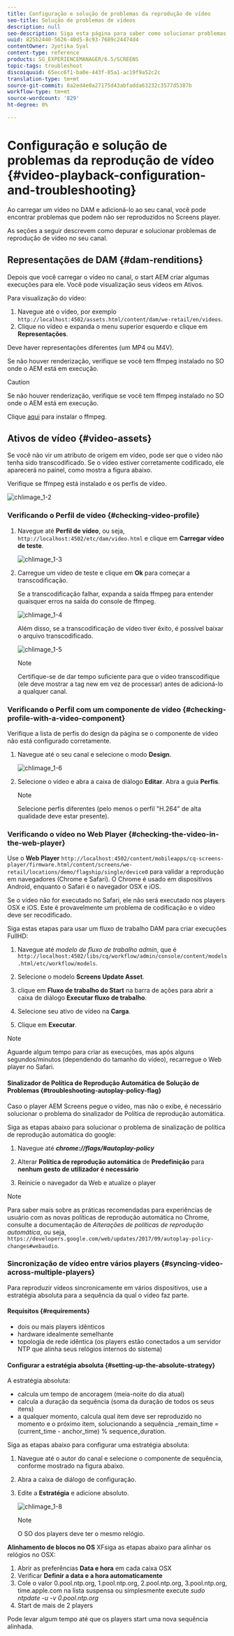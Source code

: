 ```yaml
---
title: Configuração e solução de problemas da reprodução de vídeo
seo-title: Solução de problemas de vídeos
description: null
seo-description: Siga esta página para saber como solucionar problemas de vídeos. Ao carregar um vídeo no DAM e adicioná-lo ao seu canal, você pode encontrar problemas que o vídeo pode não ser reproduzido no Screens player e esta seção descreve como depurar e solucionar problemas de reprodução de vídeo no seu canal.
uuid: 825b2440-5626-40d5-8c93-7689c24474d4
contentOwner: Jyotika Syal
content-type: reference
products: SG_EXPERIENCEMANAGER/6.5/SCREENS
topic-tags: troubleshoot
discoiquuid: 65ecc6f1-ba0e-443f-85a1-ac19f9a52c2c
translation-type: tm+mt
source-git-commit: 8a2ed4e0a27175d43abfadda63232c3577d5387b
workflow-type: tm+mt
source-wordcount: '829'
ht-degree: 0%

---
```



# Configuração e solução de problemas da reprodução de vídeo {#video-playback-configuration-and-troubleshooting}

Ao carregar um vídeo no DAM e adicioná-lo ao seu canal, você pode encontrar problemas que podem não ser reproduzidos no Screens player.

As seções a seguir descrevem como depurar e solucionar problemas de reprodução de vídeo no seu canal.

## Representações de DAM {#dam-renditions}

Depois que você carregar o vídeo no canal, o start AEM criar algumas execuções para ele. Você pode visualização seus vídeos em Ativos.

Para visualização do vídeo:

1. Navegue até o vídeo, por exemplo `http://localhost:4502/assets.html/content/dam/we-retail/en/videos`.
1. Clique no vídeo e expanda o menu superior esquerdo e clique em **Representações**.

Deve haver representações diferentes (um MP4 ou M4V).

Se não houver renderização, verifique se você tem ffmpeg instalado no SO onde o AEM está em execução.

>[!CAUTION]
>
>Se não houver renderização, verifique se você tem ffmpeg instalado no SO onde o AEM está em execução.
>
>Clique [aqui](https://www.ffmpeg.org/download.html) para instalar o ffmpeg.

## Ativos de vídeo {#video-assets}

Se você não vir um atributo de origem em vídeo, pode ser que o vídeo não tenha sido transcodificado. Se o vídeo estiver corretamente codificado, ele aparecerá no painel, como mostra a figura abaixo.

Verifique se ffmpeg está instalado e os perfis de vídeo.

![chlimage_1-2](assets/chlimage_1-2.png)

### Verificando o Perfil de vídeo {#checking-video-profile}

1. Navegue até **Perfil de vídeo**, ou seja, `http://localhost:4502/etc/dam/video.html` e clique em **Carregar vídeo de teste**.

   ![chlimage_1-3](assets/chlimage_1-3.png)

1. Carregue um vídeo de teste e clique em **Ok** para começar a transcodificação.

   Se a transcodificação falhar, expanda a saída ffmpeg para entender quaisquer erros na saída do console de ffmpeg.

   ![chlimage_1-4](assets/chlimage_1-4.png)

   Além disso, se a transcodificação de vídeo tiver êxito, é possível baixar o arquivo transcodificado.

   ![chlimage_1-5](assets/chlimage_1-5.png)

   >[!NOTE]
   >
   >Certifique-se de dar tempo suficiente para que o vídeo transcodifique (ele deve mostrar a tag new em vez de processar) antes de adicioná-lo a qualquer canal.

### Verificando o Perfil com um componente de vídeo {#checking-profile-with-a-video-component}

Verifique a lista de perfis do design da página se o componente de vídeo não está configurado corretamente.

1. Navegue até o seu canal e selecione o modo **Design**.

   ![chlimage_1-6](assets/chlimage_1-6.png)

1. Selecione o vídeo e abra a caixa de diálogo **Editar**. Abra a guia **Perfis**.

   >[!NOTE]
   >Selecione perfis diferentes (pelo menos o perfil &quot;H.264&quot; de alta qualidade deve estar presente).

### Verificando o vídeo no Web Player {#checking-the-video-in-the-web-player}

Use o **Web Player** `http://localhost:4502/content/mobileapps/cq-screens-player/firmware.html/content/screens/we-retail/locations/demo/flagship/single/device0` para validar a reprodução em navegadores (Chrome e Safari). O Chrome é usado em dispositivos Android, enquanto o Safari é o navegador OSX e iOS.

Se o vídeo não for executado no Safari, ele não será executado nos players OSX e iOS. Este é provavelmente um problema de codificação e o vídeo deve ser recodificado.

Siga estas etapas para usar um fluxo de trabalho DAM para criar execuções FullHD:

1. Navegue até *modelo de fluxo de trabalho admin*, que é `http://localhost:4502/libs/cq/workflow/admin/console/content/models.html/etc/workflow/models`.
1. Selecione o modelo **Screens Update Asset**.
1. clique em **Fluxo de trabalho do Start** na barra de ações para abrir a caixa de diálogo **Executar fluxo de trabalho**.

1. Selecione seu ativo de vídeo na **Carga**.
1. Clique em **Executar**.

>[!NOTE]
>
>Aguarde algum tempo para criar as execuções, mas após alguns segundos/minutos (dependendo do tamanho do vídeo), recarregue o Web player no Safari.

#### Sinalizador de Política de Reprodução Automática de Solução de Problemas {#troubleshooting-autoplay-policy-flag}

Caso o player AEM Screens pegue o vídeo, mas não o exibe, é necessário solucionar o problema do sinalizador de Política de reprodução automática.

Siga as etapas abaixo para solucionar o problema de sinalização de política de reprodução automática do google:

1. Navegue até ***chrome://flags/#autoplay-policy***
1. Alterar **Política de reprodução automática** de **Predefinição** para **nenhum gesto de utilizador é necessário**

1. Reinicie o navegador da Web e atualize o player

>[!NOTE]
>
>Para saber mais sobre as práticas recomendadas para experiências de usuário com as novas políticas de reprodução automática no Chrome, consulte a documentação de *Alterações de políticas de reprodução automática*, ou seja, `https://developers.google.com/web/updates/2017/09/autoplay-policy-changes#webaudio`.

### Sincronização de vídeo entre vários players {#syncing-video-across-multiple-players}

Para reproduzir vídeos sincronicamente em vários dispositivos, use a estratégia absoluta para a sequência da qual o vídeo faz parte.

#### Requisitos {#requirements}

* dois ou mais players idênticos
* hardware idealmente semelhante
* topologia de rede idêntica (os players estão conectados a um servidor NTP que alinha seus relógios internos do sistema)

#### Configurar a estratégia absoluta {#setting-up-the-absolute-strategy}

A estratégia absoluta:

* calcula um tempo de ancoragem (meia-noite do dia atual)
* calcula a duração da sequência (soma da duração de todos os seus itens)
* a qualquer momento, calcula qual item deve ser reproduzido no momento e o próximo item, solucionando a sequência _remain_time = (current_time - anchor_time) % sequence_duration.

Siga as etapas abaixo para configurar uma estratégia absoluta:

1. Navegue até o autor do canal e selecione o componente de sequência, conforme mostrado na figura abaixo.
1. Abra a caixa de diálogo de configuração.
1. Edite a **Estratégia** e adicione absoluto.

   ![chlimage_1-8](assets/chlimage_1-8.png)

   >[!NOTE]
   >O SO dos players deve ter o mesmo relógio.

**Alinhamento de blocos no OS** XFsiga as etapas abaixo para alinhar os relógios no OSX:

1. Abrir as preferências **Data e hora** em cada caixa OSX
1. Verificar **Definir a data e a hora automaticamente**
1. Cole o valor 0.pool.ntp.org, 1.pool.ntp.org, 2.pool.ntp.org, 3.pool.ntp.org, time.apple.com na lista suspensa ou simplesmente execute *sudo ntpdate -u -v 0.pool.ntp.org*
1. Start de mais de 2 players

Pode levar algum tempo até que os players start uma nova sequência alinhada.

